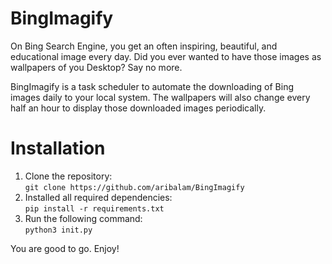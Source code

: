 # BingImagify

On Bing Search Engine, you get an often inspiring, beautiful, and educational image every day. 
Did you ever wanted to have those images as wallpapers of you Desktop? Say no more.

BingImagify is a task scheduler to automate the downloading of Bing images daily to your local system.
The wallpapers will also change every half an hour to display those downloaded images periodically.

# Installation

1. Clone the repository:   
`git clone https://github.com/aribalam/BingImagify`
2. Installed all required dependencies:  
`pip install -r requirements.txt`
3. Run the following command:  
`python3 init.py`

You are good to go. Enjoy!
